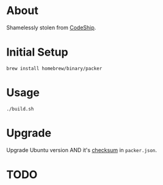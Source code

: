 # About

Shamelessly stolen from [CodeShip](http://blog.codeship.com/packer-vagrant-tutorial/).

# Initial Setup

```
brew install homebrew/binary/packer
```

# Usage

```
./build.sh
```

# Upgrade

Upgrade Ubuntu version AND it's [checksum](https://help.ubuntu.com/community/UbuntuHashes) in `packer.json`.

# TODO

